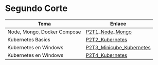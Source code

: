 # Segundo Corte

| Tema                        | Enlace                                                         |
| --------------------------- | -------------------------------------------------------------- |
| Node, Mongo, Docker Compose | [P2T1_Node_Mongo](P2T1_Node_Mongo/README.md)                   |
| Kubernetes Basics           | [P2T2_Kubernetes](P2T2_Kubernetes/README.md)                   |
| Kubernetes en Windows       | [P2T3_Minicube_Kubernetes](P2T3_Minicube_Kubernetes/README.md) |
| Kubernetes en Windows       | [P2T4_Kubernetes](P2T4_Kubernetes/README.md)                   |
